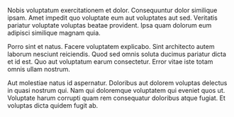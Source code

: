 Nobis voluptatum exercitationem et dolor. Consequuntur dolor similique ipsam. Amet impedit quo voluptate eum aut voluptates aut sed. Veritatis pariatur voluptate voluptas beatae provident. Ipsa quam dolorum eum adipisci similique magnam quia.
 Porro sint et natus. Facere voluptatem explicabo. Sint architecto autem laborum nesciunt reiciendis. Quod sed omnis soluta ducimus pariatur dicta et id est. Quo aut voluptatum earum consectetur. Error vitae iste totam omnis ullam nostrum.
 Aut molestiae natus id aspernatur. Doloribus aut dolorem voluptas delectus in quasi nostrum qui. Nam qui doloremque voluptatem qui eveniet quos ut. Voluptate harum corrupti quam rem consequatur doloribus atque fugiat. Et voluptas dicta quidem fugit ab.